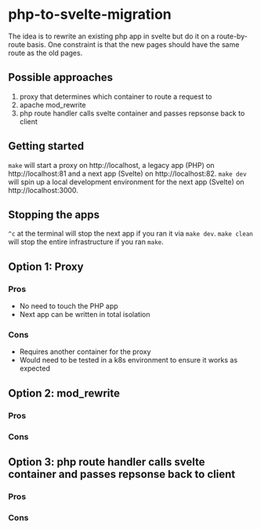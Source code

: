 # php-to-svelte-migration

The idea is to rewrite an existing php app in svelte but do it on a route-by-route basis.  One constraint is that the new pages should have the same route as the old pages.

## Possible approaches
1. proxy that determines which container to route a request to
2. apache mod_rewrite
3. php route handler calls svelte container and passes repsonse back to client

## Getting started
`make` will start a proxy on http://localhost, a legacy app (PHP) on http://localhost:81 and a next app (Svelte) on http://localhost:82.  `make dev` will spin up a local development environment for the next app (Svelte) on http://localhost:3000.


## Stopping the apps
`^c` at the terminal will stop the next app if you ran it via `make dev`.
`make clean` will stop the entire infrastructure if you ran `make`.

## Option 1: Proxy

### Pros
* No need to touch the PHP app
* Next app can be written in total isolation

### Cons
* Requires another container for the proxy
* Would need to be tested in a k8s environment to ensure it works as expected

## Option 2: mod_rewrite

### Pros

### Cons

## Option 3: php route handler calls svelte container and passes repsonse back to client

### Pros

### Cons
